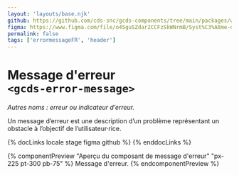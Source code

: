 ```yaml
---
layout: 'layouts/base.njk'
github: https://github.com/cds-snc/gcds-components/tree/main/packages/web/src/components/gcds-error-message
figma: https://www.figma.com/file/o4SguSZdar2CCFzSkWNrmB/Syst%C3%A8me-de-design-GC?type=design&node-id=48-7032&mode=design&t=1DaL24vHpjRRfHHm-0
permalink: false
tags: ['errormessageFR', 'header']
---
```


# Message d'erreur <br>`<gcds-error-message>`

_Autres noms : erreur ou indicateur d’erreur._

Un message d’erreur est une description d’un problème représentant un obstacle à l’objectif de l’utilisateur·rice.

{% docLinks locale stage figma github %}
{% enddocLinks %}

{% componentPreview "Aperçu du composant de message d'erreur" "px-225 pt-300 pb-75" %}
<gcds-error-message message-id="example-message">
Message d'erreur.
</gcds-error-message>
{% endcomponentPreview %}
